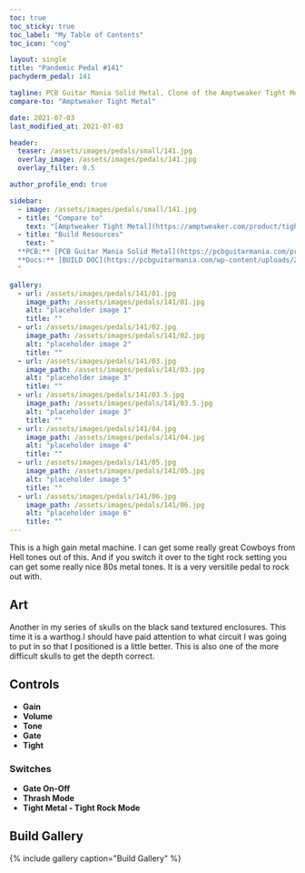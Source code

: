 ```yaml
---
toc: true
toc_sticky: true
toc_label: "My Table of Contents"
toc_icon: "cog"

layout: single
title: "Pandemic Pedal #141"
pachyderm_pedal: 141

tagline: PCB Guitar Mania Solid Metal, Clone of the Amptweaker Tight Metal<br>"" - 
compare-to: "Amptweaker Tight Metal"

date: 2021-07-03
last_modified_at: 2021-07-03

header:
  teaser: /assets/images/pedals/small/141.jpg
  overlay_image: /assets/images/pedals/141.jpg
  overlay_filter: 0.5

author_profile_end: true

sidebar:
  - image: /assets/images/pedals/small/141.jpg
  - title: "Compare to"
    text: "[Amptweaker Tight Metal](https://amptweaker.com/product/tight-metal/)"
  - title: "Build Resources"
    text: "
  **PCB:** [PCB Guitar Mania Solid Metal](https://pcbguitarmania.com/product/solid-metal/?ref=pachydermpedals)<br>
  **Docs:** [BUILD DOC](https://pcbguitarmania.com/wp-content/uploads/2019/03/Solid-Metal-Building-Docs.pdf?ref=pachydermpedals)
  "

gallery:
  - url: /assets/images/pedals/141/01.jpg
    image_path: /assets/images/pedals/141/01.jpg
    alt: "placeholder image 1"
    title: ""
  - url: /assets/images/pedals/141/02.jpg
    image_path: /assets/images/pedals/141/02.jpg
    alt: "placeholder image 2"
    title: ""
  - url: /assets/images/pedals/141/03.jpg
    image_path: /assets/images/pedals/141/03.jpg
    alt: "placeholder image 3"
    title: ""
  - url: /assets/images/pedals/141/03.5.jpg
    image_path: /assets/images/pedals/141/03.5.jpg
    alt: "placeholder image 3"
    title: ""
  - url: /assets/images/pedals/141/04.jpg
    image_path: /assets/images/pedals/141/04.jpg
    alt: "placeholder image 4"
    title: ""
  - url: /assets/images/pedals/141/05.jpg
    image_path: /assets/images/pedals/141/05.jpg
    alt: "placeholder image 5"
    title: ""
  - url: /assets/images/pedals/141/06.jpg
    image_path: /assets/images/pedals/141/06.jpg
    alt: "placeholder image 6"
    title: ""
---
```


This is a high gain metal machine. I can get some really great Cowboys from Hell tones out of this. And if you switch it over to the tight rock setting you can get some really nice 80s metal tones. It is a very versitile pedal to rock out with.

## Art

Another in my series of skulls on the black sand textured enclosures. This time it is a warthog.I should have paid attention to what circuit I was going to put in so that I positioned is a little better. This is also one of the more difficult skulls to get the depth correct.

## Controls

* **Gain**
* **Volume**
* **Tone**
* **Gate**
* **Tight**

### Switches

* **Gate On-Off**
* **Thrash Mode**
* **Tight Metal - Tight Rock Mode**

## Build Gallery

{% include gallery caption="Build Gallery" %}
